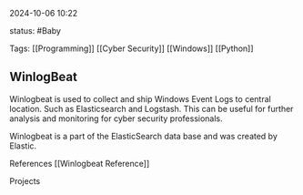 2024-10-06 10:22

status: #Baby 

Tags: [[Programming]] [[Cyber Security]]  [[Windows]] [[Python]]

## WinlogBeat

Winlogbeat is used to collect and ship Windows Event Logs to central location. Such as Elasticsearch and Logstash. This can be useful for further analysis and monitoring for cyber security professionals. 

Winlogbeat is a part of the ElasticSearch data base and was created by Elastic. 


References
[[Winlogbeat Reference]]



Projects

